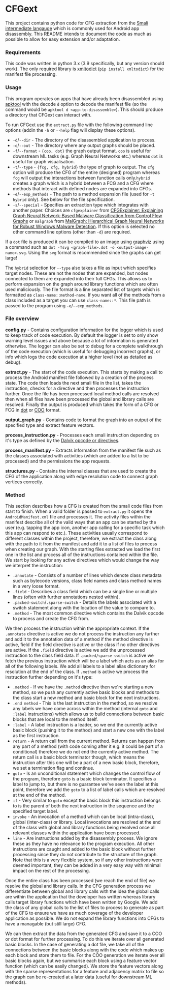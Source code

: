 # CFGext
This project contains python code for CFG extraction from the [Smali intermediate langauge](https://github.com/JesusFreke/smali) which is commonly used for Android app disassembly. This README intends to document the code as much as possible to allow for easy extension and/or adaptation.

### Requirements
This code was written in python 3.x (3.9 specifically, but any version should work). The only required library is [xmltodict](https://github.com/martinblech/xmltodict) (`pip install xmltodict`) for the manifest file processing.

### Usage
This program operates on apps that have already been disassembled using [apktool](https://ibotpeaches.github.io/Apktool/) with the decode `d` option to decode the manifest file (so the command would be `apktool d <app-to-disassemble>`). This should produce a directory that CFGext can interact with.

To run CFGext use the `extract.py` file with the following command line options (addin the `-h` or `--help` flag will display these options).
- `-d`/`--dir` - The directory of the disassembled application to process.
- `-o`/`--out` - The directory where any output graphs should be placed.
- `-f`/`--format` - `{coo, dot}` the graph output format. `coo` is useful for downstream ML tasks (e.g. Graph Neural Networks etc.) whereas `dot` is useful for graph visualisation.
- `-t`/`--type` - `{fcg, cfg, hybrid}` the type of graph to output. The `cfg` option will produce the CFG of the entire (designed) program whereas `fcg` will output the interactions between function calls only.`hybrid` creates a graph which is a hybrid between a FCG and a CFG where methods that interact with defined nodes are expanded into CFGs.
- `-e`/`--exp_methods` - The path to a method expansion file (used for `-t hybrid` only). See below for the file specification.
- `-s`/`--special` - Specifies an extraction type which integrates with another paper. Choices are `cfgexplainer` from [CFGExplainer: Explaining Graph Neural Network-Based Malware Classification from Control Flow Graphs](https://ieeexplore.ieee.org/abstract/document/9833560) or `malgraph` from [MalGraph: Hierarchical Graph Neural Networks for Robust Windows Malware Detection](https://ieeexplore.ieee.org/document/9796786). If this option is selected no other command line options (other than `-d`) are required.

If a `dot` file is produced it can be compiled to an image using [graphviz](https://graphviz.org/) using a command such as `dot -Tsvg <graph-file>.dot -o <output-image-name>.svg`. Using the `svg` format is recommended since the graphs can get large!

The `hybrid` selection for `--type` also takes a file as input which specifies target nodes. These are not the nodes that are expanded, but nodes connected to them are expanded into their full CFGs. This allows us to perform expansion on the graph around library functions which are often used maliciously. The file format is a line separated list of targets which is formatted as `class-name::method-name`. If you want all of the methods from a class included as a target you can use `class-name::*`. This file path is passed to the program using `-e`/`--exp_methods`.

### File overview
**config.py** - Contains configuration information for the logger which is used to keep track of code execution. By default the logger is set to only show warning level issues and above because a lot of information is generated otherwise. The logger can also be set to debug for a complete walkthrough of the code execution (which is useful for debugging incorrect graphs), or info which logs the code execution at a higher level (not as detailed as debug).

**extract.py** - The start of the code execution. This starts by making a call to process the Android manifest file followed by a creation of the process state. The code then loads the next smali file in the list, takes the instruction, checks for a directive and then processes the instruction further. Once the file has been processed local method calls are resolved then when all files have been processed the global and library calls are resolved. Finally the output is produced which takes the form of a CFG or FCG in [dot](https://graphviz.org/) or [COO](https://en.wikipedia.org/wiki/Sparse_matrix#Coordinate_list_(COO)) format.

**output_graph.py** - Contains code to format the graph into an output of the specified type and extract feature vectors.

**process_instruction.py** - Processes each smali instruction depending on it's type as defined by the [Dalvik opcode or directives](https://source.android.com/devices/tech/dalvik/dalvik-bytecode).

**process_manifest.py** - Extracts information from the manifest file such as the classes associated with activities (which are added to a list to be processed) and the permissions the app requests.

**structures.py** - Contains the internal classes that are used to create the CFG of the application along with edge resolution code to connect graph vertices correctly.

### Method
This section describes how a CFG is created from the smali code files from start to finish.
When a valid folder is passed to `extract.py` it opens the `AndroidManifest.xml` file and processes it. The activity files within the manifest describe all of the valid ways that an app can be started by the user (e.g. tapping the app icon, another app calling for a specific task which this app can respond to etc.). These activities usually correspond to different classes within the project, therefore, we extract the class along with the path to it from the manifest and add it to a list of files to process when creating our graph. 
With the starting files extracted we load the first one in the list and process all of the instructions contained within the file. 
We start by looking for any active directives which would change the way we interpret the instruction:
- `.annotate` - Consists of a number of lines which denote class metadata such as bytecode versions, class field names and class method names in a very loose format.
- `.field` - Describes a class field which can be a single line or multiple lines (often with further annotations nested within).
- `.packed-switch`/`.sparse-switch` - Details the labels associated with a switch statement along with the location of the value to compare to.
- `.method` - The most common directive which contains the Dalvik opcode to process and create the CFG from.

We then process the instruction within the appropriate context.
If the `.annotate` directive is active we do not process the instruction any further and add it to the annotation data of a method if the method directive is active, field if the field directive is active or the class  if no other directives are active.
If the `.field` directive is active we add the unprocessed instruction to the class field data.
If  `.packed/sparse-switch` is active we fetch the previous instruction which will be a label which acts as an alias for all of the following labels. We add all labels to a label alias dictionary for resolution at the end of the class.
If `.method` is active we process the instruction further depending on it's type:
- `.method` - If we have the `.method` directive then we're starting a new method, so we push any currently active basic blocks and methods to the class start a new method and basic block for the next instructions.
- `.end method` - This is the last instruction in the method, so we resolve any labels we have come across within the method (internal `goto` and `:label` instructions) which allows us to build connections between basic blocks that are local to the method itself.
- `:label` - A label instruction is a leader, so we end the currently active basic block (pushing it to the method) and start a new one with the label as the first  instruction.
- `return` - A return call from the current method. Returns can happen from any part of a method (with code coming after it e.g. it could be part of a conditional) therefore we do not end the currently active method. The return call is a basic block terminator though, which means the instruction after this one will be a part of a new basic block, therefore, we set a termination flag and continue.
- `goto` - Is an unconditional statement which changes the control flow of the program, therefore `goto` is a basic block terminator. It specifies a label to jump to, but there is no guarantee we've seen the label at this point, therefore we add the `goto` to a list of label calls which are resolved at the end of the method.
- `if` - Very similar to `goto` except the basic block this instruction belongs to is the parent of both the next instruction in the sequence and the specified target label. 
- `invoke` - An invocation of a method which can be local (intra-class), global (inter-class) or library. Local invocations are resolved at the end of the class with global and library functions being resolved once all relevant classes within the application have been processed. 
- `line` - Are instructions added by the disassembly process. We ignore these as they have no relevance to the program execution.
All other instructions are caught and added to the basic block without further processing since they do not contribute to the structure of the graph. Note that this is a very flexible system, so if any other instructions were deemed important, they can be added in a very easy way with minimal impact on the rest of the processing.

Once the entire class has been processed (we reach the end of file) we resolve the global and library calls. In the CFG generation process we differentiate between global and library calls with the idea the global calls are within the application that the developer has written whereas library calls target library functions which have been written by Google. We add the class of any global calls to the list of files to process to generate as part of the CFG to ensure we have as much coverage of the developer application as possible. We do not expand the library functions into CFGs to have a managable (but still large) CFG.

We can then extract the data from the generated CFG and save it to a COO or dot format for further processing. To do this we iterate over all generated basic blocks. In the case of generating a dot file, we take all of the connections between the basic blocks along with the code which makes up each block and store them to file. For the COO generation we iterate over all basic blocks again, but we summarise each block using a feature vector function (which can be easily changed). We store the feature vectors along with the sparse representations for a feature and adjacency matrix to file so the graph can be re-created at a later data (useful for downstream ML methods).

